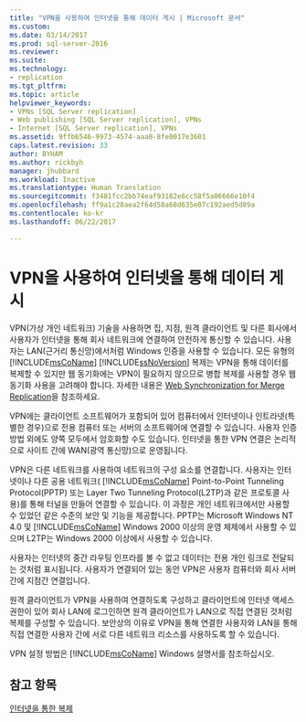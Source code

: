 ```yaml
---
title: "VPN을 사용하여 인터넷을 통해 데이터 게시 | Microsoft 문서"
ms.custom: 
ms.date: 03/14/2017
ms.prod: sql-server-2016
ms.reviewer: 
ms.suite: 
ms.technology:
- replication
ms.tgt_pltfrm: 
ms.topic: article
helpviewer_keywords:
- VPNs [SQL Server replication]
- Web publishing [SQL Server replication], VPNs
- Internet [SQL Server replication], VPNs
ms.assetid: 9ffb6546-9973-4574-aaa0-8fe0017e3601
caps.latest.revision: 33
author: BYHAM
ms.author: rickbyh
manager: jhubbard
ms.workload: Inactive
ms.translationtype: Human Translation
ms.sourcegitcommit: f3481fcc2bb74eaf93182e6cc58f5a06666e10f4
ms.openlocfilehash: ff9a1c28aea2f64d58a68d635e07c192aed5d89a
ms.contentlocale: ko-kr
ms.lasthandoff: 06/22/2017

---
```

# <a name="publish-data-over-the-internet-using-vpn"></a>VPN을 사용하여 인터넷을 통해 데이터 게시
  VPN(가상 개인 네트워크) 기술을 사용하면 집, 지점, 원격 클라이언트 및 다른 회사에서 사용자가 인터넷을 통해 회사 네트워크에 연결하여 안전하게 통신할 수 있습니다. 사용자는 LAN(근거리 통신망)에서처럼 Windows 인증을 사용할 수 있습니다. 모든 유형의 [!INCLUDE[msCoName](../../includes/msconame-md.md)] [!INCLUDE[ssNoVersion](../../includes/ssnoversion-md.md)] 복제는 VPN을 통해 데이터를 복제할 수 있지만 웹 동기화에는 VPN이 필요하지 않으므로 병합 복제를 사용할 경우 웹 동기화 사용을 고려해야 합니다. 자세한 내용은 [Web Synchronization for Merge Replication](../../relational-databases/replication/web-synchronization-for-merge-replication.md)을 참조하세요.  
  
 VPN에는 클라이언트 소프트웨어가 포함되어 있어 컴퓨터에서 인터넷이나 인트라넷(특별한 경우)으로 전용 컴퓨터 또는 서버의 소프트웨어에 연결할 수 있습니다. 사용자 인증 방법 외에도 양쪽 모두에서 암호화할 수도 있습니다. 인터넷을 통한 VPN 연결은 논리적으로 사이트 간에 WAN(광역 통신망)으로 운영됩니다.  
  
 VPN은 다른 네트워크를 사용하여 네트워크의 구성 요소를 연결합니다. 사용자는 인터넷이나 다른 공용 네트워크( [!INCLUDE[msCoName](../../includes/msconame-md.md)] Point-to-Point Tunneling Protocol(PPTP) 또는 Layer Two Tunneling Protocol(L2TP)과 같은 프로토콜 사용)를 통해 터널을 만들어 연결할 수 있습니다. 이 과정은 개인 네트워크에서만 사용할 수 있었던 같은 수준의 보안 및 기능을 제공합니다. PPTP는 Microsoft Windows NT 4.0 및 [!INCLUDE[msCoName](../../includes/msconame-md.md)] Windows 2000 이상의 운영 체제에서 사용할 수 있으며 L2TP는 Windows 2000 이상에서 사용할 수 있습니다.  
  
 사용자는 인터넷의 중간 라우팅 인프라를 볼 수 없고 데이터는 전용 개인 링크로 전달되는 것처럼 표시됩니다. 사용자가 연결되어 있는 동안 VPN은 사용자 컴퓨터와 회사 서버간에 지점간 연결입니다.  
  
 원격 클라이언트가 VPN을 사용하여 연결하도록 구성하고 클라이언트에 인터넷 액세스 권한이 있어 회사 LAN에 로그인하면 원격 클라이언트가 LAN으로 직접 연결된 것처럼 복제를 구성할 수 있습니다. 보안상의 이유로 VPN을 통해 연결한 사용자와 LAN을 통해 직접 연결한 사용자 간에 서로 다른 네트워크 리소스를 사용하도록 할 수 있습니다.  
  
 VPN 설정 방법은 [!INCLUDE[msCoName](../../includes/msconame-md.md)] Windows 설명서를 참조하십시오.  
  
## <a name="see-also"></a>참고 항목  
 [인터넷을 통한 복제](../../relational-databases/replication/replication-over-the-internet.md)  
  
  


